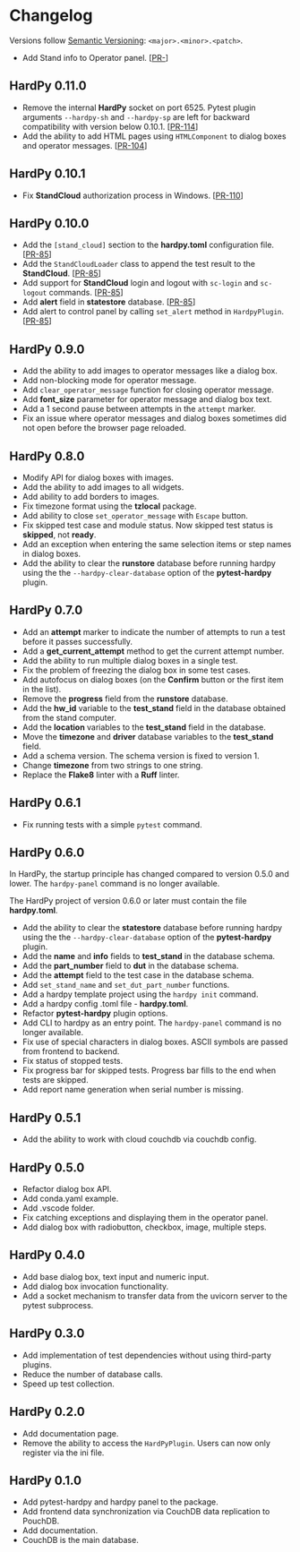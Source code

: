 # Changelog

Versions follow [Semantic Versioning](https://semver.org/): `<major>.<minor>.<patch>`.

* Add Stand info to Operator panel.
  [[PR-](https://github.com/everypinio/hardpy/pull/)]

## HardPy 0.11.0

* Remove the internal **HardPy** socket on port 6525. Pytest plugin arguments `--hardpy-sh` and `--hardpy-sp`
  are left for backward compatibility with version below 0.10.1.
  [[PR-114](https://github.com/everypinio/hardpy/pull/114)]
* Add the ability to add HTML pages using `HTMLComponent` to dialog boxes and operator messages.
  [[PR-104](https://github.com/everypinio/hardpy/pull/104)]

## HardPy 0.10.1

* Fix **StandCloud** authorization process in Windows.
  [[PR-110](https://github.com/everypinio/hardpy/pull/110)]

## HardPy 0.10.0

* Add the `[stand_cloud]` section to the **hardpy.toml** configuration file.
  [[PR-85](https://github.com/everypinio/hardpy/pull/85)]
* Add the `StandCloudLoader` class to append the test result to the **StandCloud**.
  [[PR-85](https://github.com/everypinio/hardpy/pull/85)]
* Add support for **StandCloud** login and logout with `sc-login` and `sc-logout` commands.
  [[PR-85](https://github.com/everypinio/hardpy/pull/85)]
* Add **alert** field in **statestore** database.
  [[PR-85](https://github.com/everypinio/hardpy/pull/85)]
* Add alert to control panel by calling `set_alert` method in `HardpyPlugin`.
  [[PR-85](https://github.com/everypinio/hardpy/pull/85)]

## HardPy 0.9.0

* Add the ability to add images to operator messages like a dialog box.
* Add non-blocking mode for operator message.
* Add `clear_operator_message` function for closing operator message.
* Add **font_size** parameter for operator message and dialog box text.
* Add a 1 second pause between attempts in the `attempt` marker.
* Fix an issue where operator messages and dialog boxes sometimes did not
  open before the browser page reloaded.

## HardPy 0.8.0

* Modify API for dialog boxes with images.
* Add the ability to add images to all widgets.
* Add ability to add borders to images.
* Fix timezone format using the **tzlocal** package.
* Add ability to close `set_operator_message` with `Escape` button.
* Fix skipped test case and module status. Now skipped test status is **skipped**, not **ready**.
* Add an exception when entering the same selection items or step names in dialog boxes.
* Add the ability to clear the **runstore** database before running hardpy
  using the the `--hardpy-clear-database` option of the **pytest-hardpy** plugin.

## HardPy 0.7.0

* Add an **attempt** marker to indicate the number of attempts to run a test before it passes successfully.
* Add a **get_current_attempt** method to get the current attempt number.
* Add the ability to run multiple dialog boxes in a single test.
* Fix the problem of freezing the dialog box in some test cases.
* Add autofocus on dialog boxes (on the **Confirm** button or the first item in the list).
* Remove the **progress** field from the **runstore** database.
* Add the **hw_id** variable to the **test_stand** field in the database obtained from the stand computer.
* Add the **location** variables to the **test_stand** field in the database.
* Move the **timezone** and **driver** database variables to the **test_stand** field.
* Add a schema version. The schema version is fixed to version 1.
* Change **timezone** from two strings to one string.
* Replace the **Flake8** linter with a **Ruff** linter.

## HardPy 0.6.1

* Fix running tests with a simple `pytest` command.

## HardPy 0.6.0

In HardPy, the startup principle has changed compared to version 0.5.0 and lower.
The `hardpy-panel` command is no longer available.

The HardPy project of version 0.6.0 or later must contain the file **hardpy.toml**.

* Add the ability to clear the **statestore** database before running hardpy
  using the the `--hardpy-clear-database` option of the **pytest-hardpy** plugin.
* Add the **name** and **info** fields to **test_stand** in the database schema.
* Add the **part_number** field to **dut** in the database schema.
* Add the **attempt** field to the test case in the database schema.
* Add `set_stand_name` and `set_dut_part_number` functions.
* Add a hardpy template project using the `hardpy init` command.
* Add a hardpy config .toml file - **hardpy.toml**.
* Refactor **pytest-hardpy** plugin options.
* Add CLI to hardpy as an entry point. The `hardpy-panel` command is no longer available.
* Fix use of special characters in dialog boxes. ASCII symbols are passed from frontend to backend.
* Fix status of stopped tests.
* Fix progress bar for skipped tests. Progress bar fills to the end when tests are skipped.
* Add report name generation when serial number is missing.

## HardPy 0.5.1

* Add the ability to work with cloud couchdb via couchdb config.

## HardPy 0.5.0

* Refactor dialog box API.
* Add conda.yaml example.
* Add .vscode folder.
* Fix catching exceptions and displaying them in the operator panel.
* Add dialog box with radiobutton, checkbox, image, multiple steps.

## HardPy 0.4.0

* Add base dialog box, text input and numeric input.
* Add dialog box invocation functionality.
* Add a socket mechanism to transfer data from the uvicorn server to the pytest subprocess.

## HardPy 0.3.0

* Add implementation of test dependencies without using third-party plugins.
* Reduce the number of database calls.
* Speed up test collection.

## HardPy 0.2.0

* Add documentation page.
* Remove the ability to access the `HardPyPlugin`.
  Users can now only register via the ini file.

## HardPy 0.1.0

* Add pytest-hardpy and hardpy panel to the package.
* Add frontend data synchronization via CouchDB data replication to PouchDB.
* Add documentation.
* CouchDB is the main database.
